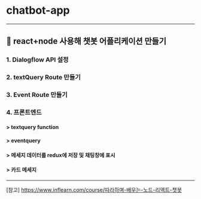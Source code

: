 # chatbot-app
----------------------------------------
## 🌟 react+node 사용해 챗봇 어플리케이션 만들기
### 1. Dialogflow API 설정
### 2. textQuery Route 만들기
### 3. Event Route 만들기

### 4. 프론트엔드
#### > textquery function
#### > eventquery
#### > 메세지 데이터를 redux에 저장 및 채팅창에 표시
#### > 카드 메세지

----------------------------------------
[참고] https://www.inflearn.com/course/따라하며-배우는-노드-리액트-챗봇
